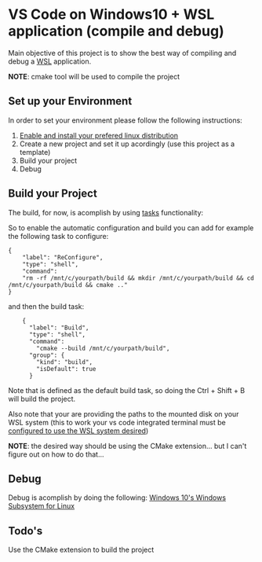 # VS Code on Windows10 + WSL application (compile and debug)

Main objective of this project is to show the best way of compiling and debug a [WSL](https://docs.microsoft.com/en-us/windows/wsl/about) application.

**NOTE**: cmake tool will be used to compile the project

## Set up your Environment

In order to set your environment please follow the following instructions:

1.  [Enable and install your prefered linux distribution](https://docs.microsoft.com/en-us/windows/wsl/install-win10)
2.  Create a new project and set it up acordingly (use this project as a template)
3.  Build your project
4.  Debug

## Build your Project

The build, for now, is acomplish by using [tasks](https://code.visualstudio.com/docs/editor/tasks) functionality:

So to enable the automatic configuration and build you can add for example the following task to configure:

```
{
    "label": "ReConfigure",
    "type": "shell",
    "command":
    "rm -rf /mnt/c/yourpath/build && mkdir /mnt/c/yourpath/build && cd /mnt/c/yourpath/build && cmake .."
}
```

and then the build task:

```
    {
      "label": "Build",
      "type": "shell",
      "command":
        "cmake --build /mnt/c/yourpath/build",
      "group": {
        "kind": "build",
        "isDefault": true
      }
```

Note that is defined as the default build task, so doing the Ctrl + Shift + B will build the project.

Also note that your are providing the paths to the mounted disk on your WSL system (this to work your vs code integrated terminal must be [configured to use the WSL system desired](https://code.visualstudio.com/docs/editor/integrated-terminal#_windows))

**NOTE**: the desired way should be using the CMake extension... but I can't figure out on how to do that...

## Debug

Debug is acomplish by doing the following: [Windows 10's Windows Subsystem for Linux](https://github.com/Microsoft/vscode-cpptools/blob/master/Documentation/Debugger/gdb/Windows%20Subsystem%20for%20Linux.md)

## Todo's

Use the CMake extension to build the project
